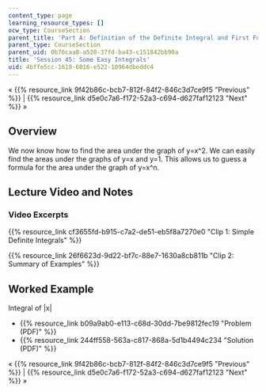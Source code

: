 ```yaml
---
content_type: page
learning_resource_types: []
ocw_type: CourseSection
parent_title: 'Part A: Definition of the Definite Integral and First Fundamental Theorem'
parent_type: CourseSection
parent_uid: 0b76caa8-a528-37fd-ba43-c151842bb90a
title: 'Session 45: Some Easy Integrals'
uid: 4bffe5cc-1619-6016-e522-10964dbeddc4
---
```


« {{% resource_link 9f42b86c-bcb7-812f-84f2-846c3d7ce9f5 "Previous" %}} | {{% resource_link d5e0c7a6-f172-52a3-c694-d627faf12123 "Next" %}} »

Overview
--------

We now know how to find the area under the graph of y=x^2. We can easily find the areas under the graphs of y=x and y=1. This allows us to guess a formula for the area under the graph of y=x^n.

Lecture Video and Notes
-----------------------

### Video Excerpts

{{% resource_link cf3655fd-b915-c7a2-de51-eb5f8a7270e0 "Clip 1: Simple Definite Integrals" %}}

{{% resource_link 26f6623d-9d22-bf7c-88e7-1630a8cb811b "Clip 2: Summary of Examples" %}}

Worked Example
--------------

Integral of |x|

*   {{% resource_link b09a9ab0-e113-c68d-30dd-7be9812fec19 "Problem (PDF)" %}}
*   {{% resource_link 244ff558-563a-c817-868a-5d1b4494c234 "Solution (PDF)" %}}

« {{% resource_link 9f42b86c-bcb7-812f-84f2-846c3d7ce9f5 "Previous" %}} | {{% resource_link d5e0c7a6-f172-52a3-c694-d627faf12123 "Next" %}} »